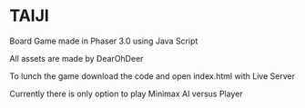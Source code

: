 # TAIJI


Board Game made in Phaser 3.0 using Java Script

All assets are made by DearOhDeer

To lunch the game download the code and open index.html with Live Server

Currently there is only option to play Minimax AI versus Player
